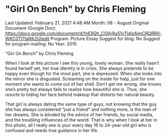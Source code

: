 # "Girl On Bench" by Chris Fleming

Last Updated: February 21, 2021 4:48 AM
Month: 08 - August
Original Document (Google Doc): https://docs.google.com/document/d/1nE9Qh_CS9y9u51vTIdizAjmCRQRR0-WKC0Tl7laWk2U/edit
Program: Picture Essay
Suggest for blog: No
Suggest for program mailing: No
Year: 2015

"Girl On Bench" by Chris Fleming

When I look at this picture I see this young, lovely woman. She really hasn’t found herself yet, her true identity is in crisis. She always pretends to be happy even though for the most part, she is depressed. When she looks into the mirror she is disgusted. Screaming on the inside for help, just for one moment she wants to come out of her shell. Don’t get me wrong, she knows she’s pretty but always fails to realize how beautiful she is. Thus, she resorts to hiding her face behind makeup that distorts her natural beauty.

That girl is always dating the same type of guys, not knowing that the guy she has always considered “just a friend” and nothing more, is the man of her dreams. She is blinded by the advice of her friends, by social media, and the troubling influences of the world. That is why when I look at her in this photo, all I really see is your every day 16 to 24-year-old girl who is confused and needs true guidance in her life.
